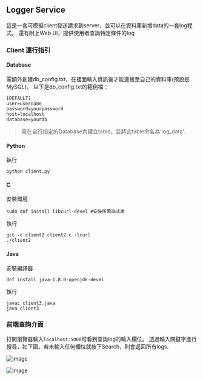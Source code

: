 ##  Logger Service
這是一套可模擬client發送請求到server，並可以在資料庫新增data的一套log程式。
還有附上Web UI，提供使用者查詢特定條件的log

### Client 運行指引

#### Database
需額外創建db_config.txt，在裡面輸入資訊後才能連接至自己的資料庫(預設是MySQL)。
以下是db_config.txt的範例檔：
```
[DEFAULT]
user=username
password=yourpassword
host=localhost
database=yourdb
```
> 需在自行指定的Database內建立table，並將此table命名為'log_data'.

#### Python
執行
```
python client.py
```


#### C

安裝環境
```
sudo dnf install libcurl-devel #安裝所需函式庫
```
執行
```
gcc -o client2 client2.c -lcurl
./client2
```

#### Java
安裝編譯器
```
dnf install java-1.8.0-openjdk-devel
```
執行
```
javac client3.java
java client3
```

### 前端查詢介面
打開瀏覽器輸入`localhost:5000`可看到查詢log的輸入欄位。
透過輸入關鍵字進行搜尋，如下圖。若未輸入任何欄位就按下Search，則會返回所有logs.

![image](https://github.com/user-attachments/assets/9ad03580-7d90-483c-bd34-ddded169aec4)

![image](https://github.com/user-attachments/assets/fcc4a9e8-eabc-48d0-bbf4-5c387773d7d3)


